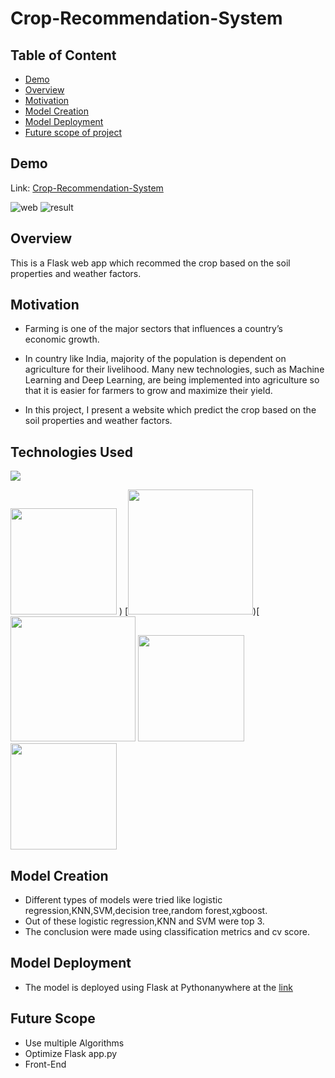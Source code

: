 # Crop-Recommendation-System
## Table of Content
  * [Demo](#demo)
  * [Overview](#overview)
  * [Motivation](#motivation)
  * [Model Creation](#model-creation)
  * [Model Deployment](#model-deployment)
  * [Future scope of project](#future-scope)
  
  ## Demo
  Link: [Crop-Recommendation-System ](https://hajara.pythonanywhere.com/)
  
![web](https://github.com/HajaraCM/Crop-Recommendation-System/assets/117503246/f1158e8a-456a-433a-a4ea-609e962de3a4)
![result](https://github.com/HajaraCM/Crop-Recommendation-System/assets/117503246/e1d4ee5e-ef45-40de-805e-520031863492)

## Overview
This is a Flask web app which recommed the crop based on the soil properties and weather factors.

## Motivation
* Farming is one of the major sectors that influences a country’s economic growth.

* In country like India, majority of the population is dependent on agriculture for their livelihood. Many new technologies, such as Machine Learning and Deep Learning, are being implemented into agriculture so that it is easier for farmers to grow and maximize their yield.

* In this project, I present a website which predict the crop based on the soil properties and weather factors.

## Technologies Used

![](https://forthebadge.com/images/badges/made-with-python.svg)

[<img target="_blank" src="https://flask.palletsprojects.com/en/1.1.x/_images/flask-logo.png" width=170>](https://flask.palletsprojects.com/en/1.1.x/) 
) [<img target="_blank" src="https://scikit-learn.org/stable/_static/scikit-learn-logo-small.png" width=200>)[<img target="_blank" src="https://github.com/HajaraCM/Crop-Recommendation-System/assets/117503246/30ed18f5-1e65-4f23-854b-2d94ab81c880" width=200> <img target="_blank" src="https://github.com/HajaraCM/Crop-Recommendation-System/assets/117503246/fa4a18b7-6e4b-40a4-b6e9-3491bf2ac0aa" width=170> <img target="_blank" src="https://github.com/HajaraCM/Crop-Recommendation-System/assets/117503246/f7c82eeb-0819-4eb4-ad99-2ee6607b84ee" width=170>

## Model Creation 
* Different types of models were tried like logistic regression,KNN,SVM,decision tree,random forest,xgboost.
* Out of these logistic regression,KNN and SVM were top 3.
* The conclusion were made using classification metrics and cv score.


## Model Deployment
* The model is deployed using Flask  at Pythonanywhere at the [link](https://hajara.pythonanywhere.com/)


## Future Scope

* Use multiple Algorithms
* Optimize Flask app.py
* Front-End 





